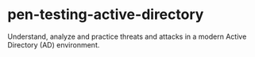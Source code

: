 # pen-testing-active-directory
Understand, analyze and practice threats and attacks in a modern Active Directory (AD) environment.
